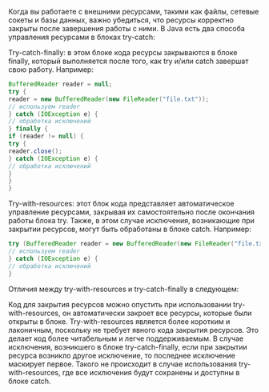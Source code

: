 Когда вы работаете с внешними ресурсами, такими как файлы, сетевые сокеты и базы данных, важно убедиться, что ресурсы корректно закрыты после завершения работы с ними. В Java есть два способа управления ресурсами в блоках try-catch:

Try-catch-finally: в этом блоке кода ресурсы закрываются в блоке finally, который выполняется после того, как try и/или catch завершат свою работу. Например:
```java
BufferedReader reader = null;
try {
reader = new BufferedReader(new FileReader("file.txt"));
// используем reader
} catch (IOException e) {
// обработка исключений
} finally {
if (reader != null) {
try {
reader.close();
} catch (IOException e) {
// обработка исключений
}
}
}
```
Try-with-resources: этот блок кода представляет автоматическое управление ресурсами, закрывая их самостоятельно после окончания работы блока try. Также, в этом случае исключения, возникающие при закрытии ресурсов, могут быть обработаны в блоке catch. Например:

```java
try (BufferedReader reader = new BufferedReader(new FileReader("file.txt"))) {
// используем reader
} catch (IOException e) {
// обработка исключений
}
```
Отличия между try-with-resources и try-catch-finally в следующем:

Код для закрытия ресурсов можно опустить при использовании try-with-resources, он автоматически закроет все ресурсы, которые были открыты в блоке.
Try-with-resources является более коротким и лаконичным, поскольку не требует явного кода закрытия ресурсов. Это делает код более читабельным и легче поддерживаемым.
В случае исключения, возникшего в блоке try-catch-finally, если при закрытии ресурса возникло другое исключение, то последнее исключение маскирует первое. Такого не происходит в случае использования try-with-resources, где все исключения будут сохранены и доступны в блоке catch.